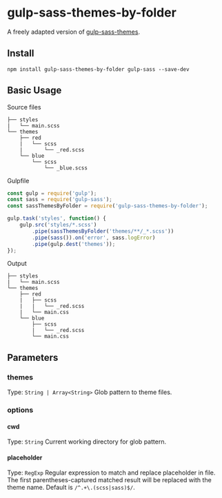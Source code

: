 # gulp-sass-themes-by-folder

A freely adapted version of [gulp-sass-themes](https://github.com/bbuhler/gulp-sass-themes).

## Install

```
npm install gulp-sass-themes-by-folder gulp-sass --save-dev
```

## Basic Usage

Source files
```
├── styles
|   └── main.scss
└── themes
    ├── red
    |   └── scss
    |       └── _red.scss
    └── blue
        └── scss
            └── _blue.scss
```

Gulpfile
```javascript
const gulp = require('gulp');
const sass = require('gulp-sass');
const sassThemesByFolder = require('gulp-sass-themes-by-folder');

gulp.task('styles', function() {
    gulp.src('styles/*.scss')
        .pipe(sassThemesByFolder('themes/**/_*.scss'))
        .pipe(sass()).on('error', sass.logError)
        .pipe(gulp.dest('themes'));
});
```

Output
```
├── styles
|   └── main.scss
└── themes
    ├── red
    |   ├── scss
    |   |   └── _red.scss
    |   └── main.css
    └── blue
        ├── scss
        |   └── _red.scss
        └── main.css
```

## Parameters

### themes
Type: `String | Array<String>`
Glob pattern to theme files.

### options

#### cwd
Type: `String`
Current working directory for glob pattern.

#### placeholder
Type: `RegExp`
Regular expression to match and replace placeholder in file. The first parentheses-captured matched result will be replaced with the theme name.
Default is `/^.+\.(scss|sass)$/`.
